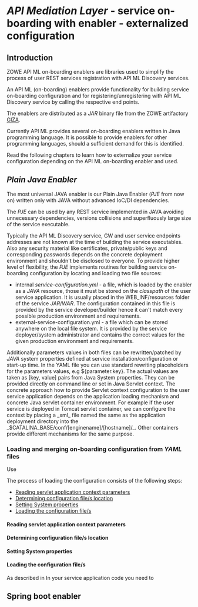 # _API Mediation Layer_ - service on-boarding with enabler - externalized configuration

## Introduction
ZOWE API ML on-boarding enablers are libraries used to simplify the process of user REST services registration with API ML Discovery services.

An API ML (on-boarding) enablers provide functionality for building service on-boarding configuration and for registering/unregistering with API ML Discovery service by calling the respective end points.

The enablers are distributed as a _JAR_ binary file from the ZOWE artifactory [GIZA](https://gizaartifactory.jfrog.io).

Currently API ML provides several on-boarding enablers written in Java programming language. It is possible to provide enablers for other programming languages, should a sufficient demand for this is identified.

Read the following chapters to learn how to externalize your service configuration depending on the API ML on-boarding enabler and used.  

## _Plain Java Enabler_

The most universal JAVA enabler is our Plain Java Enabler (_PJE_ from now on) written only with JAVA without advanced IoC/DI dependencies.
   
The _PJE_ can be used by any REST service implemented in JAVA avoiding unnecessary dependencies, versions collisions and superfluously large size of the service executable.

Typically the API ML Discovery service, GW and user service endpoints addresses are not known at the time of building the service executables. 
Also any security material like certificates, private/public keys and corresponding passwords depends on the concrete deployment environment and shouldn't be disclosed to everyone.
To provide higher level of flexibility, the _PJE_ implements routines for building service on-boarding configuration by locating and loading two file sources:

* internal _service-configuration.yml_ - a file, which is loaded by the enabler as a _JAVA_ resource, those it must be stored on the _classpath_ of the user service application. 
It is usually placed in the WEB_INF/resources folder of the service _JAR_/_WAR_.
The configuration contained in this file is provided by the service developer/builder hence it can't match every possible production environment and requirements.
* external-service-configuration.yml - a file which can be stored anywhere on the local file system. It is provided by the service deployer/system administrator and contains the correct values for the given production environment and requirements.    
 
Additionally parameters values in both files can be rewritten/patched by _JAVA_ system properties defined at service installation/configuration or start-up time. 
In the YAML file you can use standard rewriting placeholders for the parameters values, e.g ${parameter.key}. 
The actual values are taken as [key, value] pairs from Java System properties. They can be provided directly on command line or set in Java Servlet context. The concrete approach how to provide Servlet context configuration to the user service application depends on 
the application loading mechanism and concrete Java servlet container environment. For example if the user service is deployed in Tomcat servlet container, we can configure the context by placing a _xml_ file 
named the same as the application deployment directory into the _$CATALINA_BASE/conf/[enginename]/[hostname]/_. Other containers provide different mechanisms for the same purpose.        

### Loading and merging on-boarding configuration from _YAML_ files
  
  Use  
  
The process of loading the configuration consists of the following steps:
  
  * [Reading servlet application context parameters](#reading_servletapplication_context_parameters)
  * [Determining configuration file/s location](#determining_configuration_file-s_location)
  * [Setting System properties](#setting_system_properties)
  * [Loading the configuration file/s](#loading_the_configuration_file-s) 


#### Reading servlet application context parameters


   
#### Determining configuration file/s location
#### Setting System properties 
#### Loading the configuration file/s 

As described in 
In your service application code you need to 


 
            
## Spring boot enabler 
